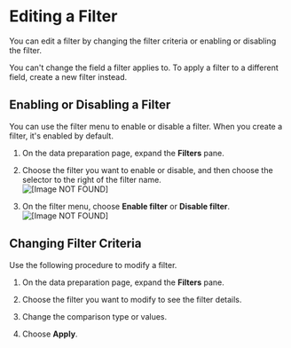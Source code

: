 # Editing a Filter<a name="edit-a-filter-data-prep"></a>

You can edit a filter by changing the filter criteria or enabling or disabling the filter\.

You can't change the field a filter applies to\. To apply a filter to a different field, create a new filter instead\.

## Enabling or Disabling a Filter<a name="disable-a-filter-data-prep"></a>

You can use the filter menu to enable or disable a filter\. When you create a filter, it's enabled by default\.

1. On the data preparation page, expand the **Filters** pane\.

1. Choose the filter you want to enable or disable, and then choose the selector to the right of the filter name\.  
![\[Image NOT FOUND\]](http://docs.aws.amazon.com/quicksight/latest/user/images/filter-ellipsis-dp.png)

1. On the filter menu, choose **Enable filter** or **Disable filter**\.  
![\[Image NOT FOUND\]](http://docs.aws.amazon.com/quicksight/latest/user/images/disable-menu-dp.png)

## Changing Filter Criteria<a name="changing-filter-criteria-data-prep"></a>

Use the following procedure to modify a filter\.

1. On the data preparation page, expand the **Filters** pane\.

1. Choose the filter you want to modify to see the filter details\.

1. Change the comparison type or values\.

1. Choose **Apply**\.